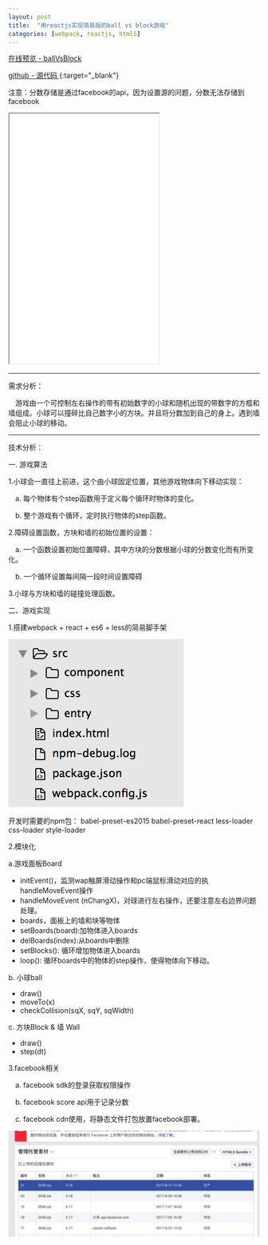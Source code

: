 ```yaml
---
layout: post
title:  "用reactjs实现简易版的ball vs block游戏"
categories: [webpack, reactjs, html5]
---
```

[在线预览 - ballVsBlock ](./games/ballVsBlock/)

[github - 源代码 ](https://github.com/SylviaF/react-ballVsBlock){:target="_blank"}

注意：分数存储是通过facebook的api，因为设置源的问题，分数无法存储到facebook

<iframe style="width:100%;max-width: 300px;height: 500px;overflow:hidden" src="./games/ballVsBlock/"></iframe>

---
需求分析：

&emsp;游戏由一个可控制左右操作的带有初始数字的小球和随机出现的带数字的方框和墙组成。小球可以撞碎比自己数字小的方块。并且将分数加到自己的身上。遇到墙会阻止小球的移动。

---
技术分析：

一. 游戏算法

1.小球会一直往上前进，这个由小球固定位置，其他游戏物体向下移动实现：

&emsp;a. 每个物体有个step函数用于定义每个循环时物体的变化。

&emsp;b. 整个游戏有个循环，定时执行物体的step函数。

2.障碍设置函数，方块和墙的初始位置的设置：

&emsp;a. 一个函数设置初始位置障碍，其中方块的分数根据小球的分数变化而有所变化。

&emsp;b. 一个循环设置每间隔一段时间设置障碍

3.小球与方块和墙的碰撞处理函数。

二、游戏实现

1.搭建webpack + react + es6 + less的简易脚手架

<img src="/images/react-2048/1.png"/>

开发时需要的npm包： babel-preset-es2015 babel-preset-react less-loader css-loader style-loader

2.模块化

a.游戏面板Board

- initEvent()，监测wap触屏滑动操作和pc端鼠标滑动对应的执handleMoveEvent操作
- handleMoveEvent (nChangX)，对球进行左右操作，还要注意左右边界问题处理。
- boards，面板上的墙和块等物体
- setBoards(board):加物体进入boards
- delBoards(index):从boards中删除
- setBlocks(): 循环增加物体进入boards
- loop(): 循环boards中的物体的step操作，使得物体向下移动。

b. 小球ball

- draw()
- moveTo(x)
- checkCollision(sqX, sqY, sqWidth)

c. 方块Block & 墙 Wall

- draw()
- step(dt)


3.facebook相关

&emsp;a. facebook sdk的登录获取权限操作

&emsp;b. facebook score api用于记录分数

&emsp;c. facebook cdn使用，将静态文件打包放置facebook部署。

<img src="/images/react-2048/2.png"/>


